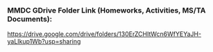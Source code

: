 ### MMDC GDrive Folder Link (Homeworks, Activities, MS/TA Documents): 
https://drive.google.com/drive/folders/130ErZCHItWcn6WfYEYaJH-yaLIkup1Wb?usp=sharing

